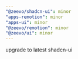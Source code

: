 ```yaml
---
"@zeevo/shadcn-ui": minor
"apps-remotion": minor
"apps-ui": minor
"@zeevo/remotion": minor
"@zeevo/ui": minor
---
```


upgrade to latest shadcn-ui
